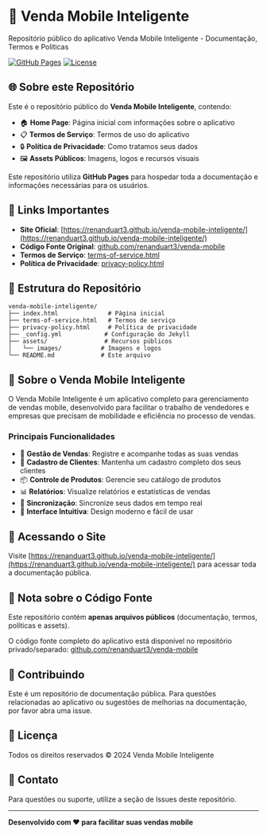 # 📱 Venda Mobile Inteligente

Repositório público do aplicativo Venda Mobile Inteligente - Documentação, Termos e Políticas

[![GitHub Pages](https://img.shields.io/badge/GitHub%20Pages-Active-success)](https://renanduart3.github.io/venda-mobile-inteligente/)
[![License](https://img.shields.io/badge/License-All%20Rights%20Reserved-blue.svg)](LICENSE)

## 🌐 Sobre este Repositório

Este é o repositório público do **Venda Mobile Inteligente**, contendo:

- 🏠 **Home Page**: Página inicial com informações sobre o aplicativo
- 📋 **Termos de Serviço**: Termos de uso do aplicativo
- 🔒 **Política de Privacidade**: Como tratamos seus dados
- 🖼️ **Assets Públicos**: Imagens, logos e recursos visuais

Este repositório utiliza **GitHub Pages** para hospedar toda a documentação e informações necessárias para os usuários.

## 🔗 Links Importantes

- **Site Oficial**: [https://renanduart3.github.io/venda-mobile-inteligente/](https://renanduart3.github.io/venda-mobile-inteligente/)
- **Código Fonte Original**: [github.com/renanduart3/venda-mobile](https://github.com/renanduart3/venda-mobile)
- **Termos de Serviço**: [terms-of-service.html](https://renanduart3.github.io/venda-mobile-inteligente/terms-of-service.html)
- **Política de Privacidade**: [privacy-policy.html](https://renanduart3.github.io/venda-mobile-inteligente/privacy-policy.html)

## 📂 Estrutura do Repositório

```
venda-mobile-inteligente/
├── index.html              # Página inicial
├── terms-of-service.html   # Termos de serviço
├── privacy-policy.html     # Política de privacidade
├── _config.yml            # Configuração do Jekyll
├── assets/                # Recursos públicos
│   └── images/           # Imagens e logos
└── README.md             # Este arquivo
```

## 🎯 Sobre o Venda Mobile Inteligente

O Venda Mobile Inteligente é um aplicativo completo para gerenciamento de vendas mobile, desenvolvido para facilitar o trabalho de vendedores e empresas que precisam de mobilidade e eficiência no processo de vendas.

### Principais Funcionalidades

- 🛒 **Gestão de Vendas**: Registre e acompanhe todas as suas vendas
- 👥 **Cadastro de Clientes**: Mantenha um cadastro completo dos seus clientes
- 📦 **Controle de Produtos**: Gerencie seu catálogo de produtos
- 📊 **Relatórios**: Visualize relatórios e estatísticas de vendas
- 🔄 **Sincronização**: Sincronize seus dados em tempo real
- 📱 **Interface Intuitiva**: Design moderno e fácil de usar

## 🚀 Acessando o Site

Visite [https://renanduart3.github.io/venda-mobile-inteligente/](https://renanduart3.github.io/venda-mobile-inteligente/) para acessar toda a documentação pública.

## 📝 Nota sobre o Código Fonte

Este repositório contém **apenas arquivos públicos** (documentação, termos, políticas e assets).

O código fonte completo do aplicativo está disponível no repositório privado/separado:
[github.com/renanduart3/venda-mobile](https://github.com/renanduart3/venda-mobile)

## 🤝 Contribuindo

Este é um repositório de documentação pública. Para questões relacionadas ao aplicativo ou sugestões de melhorias na documentação, por favor abra uma issue.

## 📄 Licença

Todos os direitos reservados © 2024 Venda Mobile Inteligente

## 📧 Contato

Para questões ou suporte, utilize a seção de Issues deste repositório.

---

**Desenvolvido com ❤️ para facilitar suas vendas mobile**
